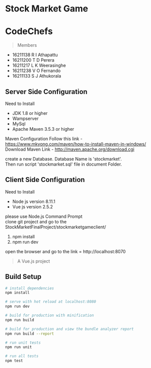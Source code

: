 # Stock Market Game
# CodeChefs
 
 >Members
 <ul>
 <li>16211138       R I Athapattu</li>
 <li>16211200       T D Perera</li>
 <li>16211217       L K Weerasinghe</li>
 <li>16211238       V O Fernando</li>
 <li>16211133       S J Athukorala</li>
 </ul>

## Server Side Configuration

Need to Install
<ul>
<li>JDK 1.8 or higher</li>
<li>Wampserver</li>
<li>MySql</li>
<li>Apache Maven 3.5.3 or higher</li>
</ul>

Maven Configuration Follow this link - https://www.mkyong.com/maven/how-to-install-maven-in-windows/ <br />
Download Maven Link - http://maven.apache.org/download.cgi

create a new Database. Database Name is 'stockmarket'. <br />
Then run script 'stockmarket.sql' file in document Folder.

## Client Side Configuration

Need to Install
<ul>
<li>Node js version 8.11.1</li>
<li>Vue js version 2.5.2</li>
</ul>

please use Node.js Command Prompt <br />
clone git project and go to the StockMarketFinalProject/stockmarketgameclient/

1. npm install
2. npm run dev

open the browser and go to the link = http://localhost:8070

> A Vue.js project

## Build Setup

``` bash
# install dependencies
npm install

# serve with hot reload at localhost:8080
npm run dev

# build for production with minification
npm run build

# build for production and view the bundle analyzer report
npm run build --report

# run unit tests
npm run unit

# run all tests
npm test
```